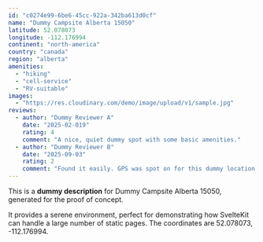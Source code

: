 ```yaml
---
id: "c0274e99-6be6-45cc-922a-342ba613d0cf"
name: "Dummy Campsite Alberta 15050"
latitude: 52.078073
longitude: -112.176994
continent: "north-america"
country: "canada"
region: "alberta"
amenities:
  - "hiking"
  - "cell-service"
  - "RV-suitable"
images:
  - "https://res.cloudinary.com/demo/image/upload/v1/sample.jpg"
reviews:
  - author: "Dummy Reviewer A"
    date: "2025-02-019"
    rating: 4
    comment: "A nice, quiet dummy spot with some basic amenities."
  - author: "Dummy Reviewer B"
    date: "2025-09-03"
    rating: 2
    comment: "Found it easily. GPS was spot on for this dummy location."
---
```


This is a **dummy description** for Dummy Campsite Alberta 15050, generated for the proof of concept.

It provides a serene environment, perfect for demonstrating how SvelteKit can handle a large number of static pages. The coordinates are 52.078073, -112.176994.
